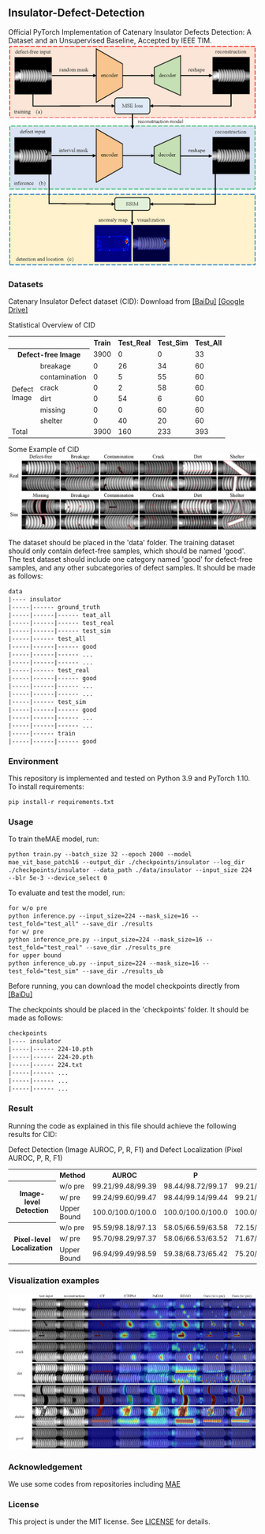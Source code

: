 ## Insulator-Defect-Detection
Official PyTorch Implementation of Catenary Insulator Defects Detection: A Dataset and an Unsupervised Baseline, Accepted by IEEE TIM.
![Framework](docs/overview.png)

### Datasets
Catenary Insulator Defect dataset (CID): Download from [[BaiDu]](https://pan.baidu.com/s/10rvDcGUXvNHSSc7Alcr7lA?pwd=30qh) [[Google Drive]](https://drive.google.com/drive/folders/1JW2-_LsmwQkYQkZ23zLAD124ZGNOAtkA?usp=sharing)

Statistical Overview of CID

<table>
    <tr>
        <th colspan=2></th>
        <th>Train</th>
        <th>Test_Real</th>
        <th>Test_Sim</th>
        <th>Test_All</th>
    </tr>
    <tr>
    <th colspan=2 >Defect-free Image</th>
        <!-- bgcolor=#ffffcc-->
        <td>3900</td>
        <td>0</td>
        <td>0</td>
        <td>33</td>
    </tr>
    <tr>
        <td rowspan=6>Defect<br>Image</td>
        <td>breakage</td>
        <td>0</td>
        <td>26</td>
        <td>34</td>
        <td>60</td>
    </tr>
        <td>contamination</td>
        <td>0</td>
        <td>5</td>
        <td>55</td>
        <td>60</td>
    </tr>
        <td>crack</td>
        <td>0</td>
        <td>2</td>
        <td>58</td>
        <td>60</td>
    </tr>
        <td>dirt</td>
        <td>0</td>
        <td>54</td>
        <td>6</td>
        <td>60</td>
    </tr>
        <td>missing</td>
        <td>0</td>
        <td>0</td>
        <td>60</td>
        <td>60</td>
    </tr>
        <td>shelter</td>
        <td>0</td>
        <td>40</td>
        <td>20</td>
        <td>60</td>
    </tr>
    <tr>
        <td colspan=2 >Total</td>
        <td>3900</td>
        <td>160</td>
        <td>233</td>
        <td>393</td>
    </tr>
</table>

Some Example of CID
![Figure](./docs/dataset.png)

The dataset should be placed in the 'data' folder. 
The training dataset should only contain defect-free samples, which should be named 'good'. 
The test dataset should include one category named 'good' for defect-free samples, and any other subcategories of defect samples. It should be made as follows:

```shell
data
|---- insulator
|-----|------ ground_truth
|-----|------|------ teat_all
|-----|------|------ test_real
|-----|------|------ test_sim
|-----|------ test_all
|-----|------|------ good
|-----|------|------ ...
|-----|------|------ ...
|-----|------ test_real
|-----|------|------ good
|-----|------|------ ...
|-----|------|------ ...
|-----|------ test_sim
|-----|------|------ good
|-----|------|------ ...
|-----|------|------ ...
|-----|------ train
|-----|------|------ good
```

### Environment
This repository is implemented and tested on Python 3.9 and PyTorch 1.10.
To install requirements:

```setup
pip install-r requirements.txt
```

### Usage
To train theMAE model, run:

```train
python train.py --batch_size 32 --epoch 2000 --model mae_vit_base_patch16 --output_dir ./checkpoints/insulator --log_dir ./checkpoints/insulator --data_path ./data/insulator --input_size 224 --blr 5e-3 --device_select 0
```

To evaluate and test the model, run:

```eval
for w/o pre
python inference.py --input_size=224 --mask_size=16 --test_fold="test_all" --save_dir ./results
for w/ pre
python inference_pre.py --input_size=224 --mask_size=16 --test_fold="test_real" --save_dir ./results_pre
for upper bound
python inference_ub.py --input_size=224 --mask_size=16 --test_fold="test_sim" --save_dir ./results_ub
```

Before running, you can download the model checkpoints directly from [[BaiDu]](https://pan.baidu.com/s/1yZPldDMjOLWhA3Z4plT__w?pwd=xynr)

The checkpoints should be placed in the 'checkpoints' folder. It should be made as follows:
```shell
checkpoints
|---- insulator
|-----|------ 224-10.pth
|-----|------ 224-20.pth
|-----|------ 224.txt
|-----|------ ...
|-----|------ ...
|-----|------ ...
```

### Result
Running the code as explained in this file should achieve the following results for CID:

Defect Detection (Image AUROC, P, R, F1) and Defect Localization (Pixel AUROC, P, R, F1)

<table>
    <tr>
        <th> </th>
        <th>Method</th>
        <th>AUROC</th>
        <th>P</th>
        <th>R</th>
        <th>F1</th>
    </tr>
    <tr>
        <th rowspan=3>Image-level<br>Detection</th>
        <td>w/o pre</td>
        <td>99.21/99.48/99.39</td>
        <td>98.44/98.72/99.17</td>
        <td>99.21/99.14/99.21</td>
        <td>0.99/0.99/0.99</td>
    </tr>
        <td>w/ pre</td>
        <td>99.24/99.60/99.47</td>
        <td>98.44/99.14/99.44</td>
        <td>99.21/99.14/99.17</td>
        <td>0.99/0.99/0.99</td>
    </tr>
        <td>Upper Bound</td>
        <td>100.0/100.0/100.0</td>
        <td>100.0/100.0/100.0</td>
        <td>100.0/100.0/100.0</td>
        <td>1.00/1.00/1.00</td>
    </tr>
        <tr>
        <th rowspan=3>Pixel-level<br>Localization</th>
        <td>w/o pre</td>
        <td>95.59/98.18/97.13</td>
        <td>58.05/66.59/63.58</td>
        <td>72.15/77.31/75.51</td>
        <td>0.63/0.70/0.68</td>
    </tr>
        <td>w/ pre</td>
        <td>95.70/98.29/97.37</td>
        <td>58.06/66.53/63.52</td>
        <td>71.67/77.15/75.26</td>
        <td>0.63/0.70/0.68</td>
    </tr>
        <td>Upper Bound</td>
        <td>96.94/99.49/98.59</td>
        <td>59.38/68.73/65.42</td>
        <td>75.20/79.34/77.90</td>
        <td>0.65/0.73/0.70</td>
    </tr>
</table>

### Visualization examples

![Result](./docs/result.png)

### Acknowledgement

We use some codes from repositories including [MAE](https://github.com/facebookresearch/mae)

### License
This project is under the MIT license. See [LICENSE](./LICENSE) for details.